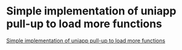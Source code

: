 # Simple implementation of uniapp pull-up to load more functions
[Simple implementation of uniapp pull-up to load more functions](https://aiwithcloud.com/2022/09/16/simple_implementation_of_uniapp_pull_up_to_load_more_functions/)
